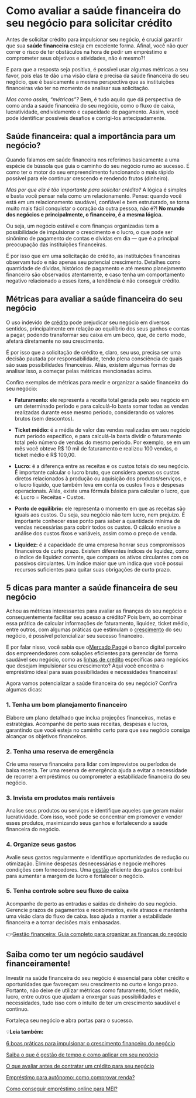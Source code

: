 # Como avaliar a saúde financeira do seu negócio para solicitar crédito

Antes de solicitar crédito para impulsionar seu negócio, é crucial garantir que sua **saúde financeira** esteja em excelente forma. Afinal, você não quer correr o risco de ter obstáculos na hora de pedir um empréstimo e comprometer seus objetivos e atividades, não é mesmo?!

E para que a resposta seja positiva, é possível usar algumas métricas a seu favor, pois elas te dão uma visão clara e precisa da saúde financeira do seu negócio, que é basicamente a mesma perspectiva que as instituições financeiras vão ter no momento de analisar sua solicitação.

*Mas como assim, “métricas”?* Bem, é tudo aquilo que dá perspectiva de como anda a saúde financeira do seu negócio, como o fluxo de caixa, lucratividade, endividamento e capacidade de pagamento. Assim, você pode identificar possíveis desafios e corrigi-los antecipadamente.

## Saúde financeira: qual a importância para um negócio?

Quando falamos em saúde financeira nos referimos basicamente a uma espécie de bússola que guia o caminho do seu negócio rumo ao sucesso. É como ter o motor do seu empreendimento funcionando o mais rápido possível para ele continuar crescendo e rendendo frutos (dinheiro).

*Mas por que ela é tão importante para solicitar crédito?* A lógica é simples e basta você pensar nela como um relacionamento. Pense: quando você está em um relacionamento saudável, confiável e bem estruturado, se torna muito mais fácil conquistar o coração da outra pessoa, não é?! **No mundo dos negócios e principalmente, o financeiro, é a mesma lógica.**

Ou seja, um negócio estável e com finanças organizadas tem a possibilidade de impulsionar o crescimento e o lucro, o que pode ser sinônimo de pagamento de contas e dívidas em dia — que é a principal preocupação das instituições financeiras.

É por isso que em uma solicitação de crédito, as instituições financeiras observam tudo e não apenas seu potencial crescimento. Detalhes como quantidade de dívidas, histórico de pagamento e até mesmo planejamento financeiro são observados atentamente, e caso tenha um comportamento negativo relacionado a esses itens, a tendência é não conseguir crédito.

## Métricas para avaliar a saúde financeira do seu negócio

O uso indevido de [crédito](https://meubolso.mercadopago.com.br/o-que-avaliar-antes-de-contratar-credito-para-seu-negocio) pode prejudicar seu negócio em diversos sentidos, principalmente em relação ao equilíbrio dos seus ganhos e contas a pagar, podendo transformar seu caixa em um beco, que, de certo modo, afetará diretamente no seu crescimento.

É por isso que a solicitação de crédito e, claro, seu uso, precisa ser uma decisão pautada por responsabilidade, tendo plena consciência de quais são suas possibilidades financeiras. Aliás, existem algumas formas de analisar isso, a começar pelas métricas mencionadas acima.

Confira exemplos de métricas para medir e organizar a saúde financeira do seu negócio:

- **Faturamento:** ele representa a receita total gerada pelo seu negócio em um determinado período e para calculá-lo basta somar todas as vendas realizadas durante esse mesmo período, considerando os valores brutos (sem descontos). 

- **Ticket médio:** é a média de valor das vendas realizadas em seu negócio num período específico, e para calculá-la basta dividir o faturamento total pelo número de vendas do mesmo período. Por exemplo, se em um mês você obteve R$ 10 mil de faturamento e realizou 100 vendas, o ticket médio é R$ 100,00.

- **Lucro:** é a diferença entre as receitas e os custos totais do seu negócio. É importante calcular o lucro bruto, que considera apenas os custos diretos relacionados à produção ou aquisição dos produtos/serviços, e o lucro líquido, que também leva em conta os custos fixos e despesas operacionais. Aliás, existe uma fórmula básica para calcular o lucro, que é: Lucro = Receitas - Custos.

- **Ponto de equilíbrio:** ele representa o momento em que as receitas são iguais aos custos. Ou seja, seu negócio não tem lucro, nem prejuízo. É importante conhecer esse ponto para saber a quantidade mínima de vendas necessárias para cobrir todos os custos. O cálculo envolve a análise dos custos fixos e variáveis, assim como o preço de venda.

- **Liquidez:** é a capacidade de uma empresa honrar seus compromissos financeiros de curto prazo. Existem diferentes índices de liquidez, como o índice de liquidez corrente, que compara os ativos circulantes com os passivos circulantes. Um índice maior que um indica que você possui recursos suficientes para quitar suas obrigações de curto prazo.

## 5 dicas para manter a saúde financeira de seu negócio

Achou as métricas interessantes para avaliar as finanças do seu negócio e consequentemente facilitar seu acesso a crédito? Pois bem, ao combinar essa prática de calcular informações de faturamento, liquidez, ticket médio, entre outros, com algumas práticas que estimulam o [crescimento](https://meubolso.mercadopago.com.br/crescimento-financeiro-em-negocios) do seu negócio, é possível potencializar seu sucesso financeiro.

E por falar nisso, você sabia que o[Mercado Pago](https://meubolso.mercadopago.com.br/mercado-credito-tudo-sobre-financiamentos-para-o-seu-e-commerce)é o banco digital parceiro dos empreendedores com soluções eficientes para gerenciar de forma saudável seu negócio, como as [linhas de crédito](https://meubolso.mercadopago.com.br/linhas-de-credito) específicas para negócios que desejam impulsionar seu crescimento? Aqui você encontra o empréstimo ideal para suas possibilidades e necessidades financeiras!

Agora vamos potencializar a saúde financeira do seu negócio? Confira algumas dicas:

### 1. Tenha um bom planejamento financeiro

Elabore um plano detalhado que inclua projeções financeiras, metas e estratégias. Acompanhe de perto suas receitas, despesas e lucros, garantindo que você esteja no caminho certo para que seu negócio consiga alcançar os objetivos financeiros.

### 2. Tenha uma reserva de emergência

Crie uma reserva financeira para lidar com imprevistos ou períodos de baixa receita. Ter uma reserva de emergência ajuda a evitar a necessidade de recorrer a empréstimos ou comprometer a estabilidade financeira do seu negócio.

### 3. Invista em produtos mais rentáveis

Analise seus produtos ou serviços e identifique aqueles que geram maior lucratividade. Com isso, você pode se concentrar em promover e vender esses produtos, maximizando seus ganhos e fortalecendo a saúde financeira do negócio.

### 4. Organize seus gastos

Avalie seus gastos regularmente e identifique oportunidades de redução ou otimização. Elimine despesas desnecessárias e negocie melhores condições com fornecedores. Uma [gestão](https://meubolso.mercadopago.com.br/gestao-de-tempo) eficiente dos gastos contribui para aumentar a margem de lucro e fortalecer o negócio.

### 5. Tenha controle sobre seu fluxo de caixa

Acompanhe de perto as entradas e saídas de dinheiro do seu negócio. Gerencie prazos de pagamentos e recebimentos, evite atrasos e mantenha uma visão clara do fluxo de caixa. Isso ajuda a manter a estabilidade financeira e a tomar decisões mais embasadas.

👉[Gestão financeira: Guia completo para organizar as finanças do negócio](https://meubolso.mercadopago.com.br/gestao-financeira)

## Saiba como ter um negócio saudável financeiramente!

Investir na saúde financeira do seu negócio é essencial para obter crédito e oportunidades que favoreçam seu crescimento no curto e longo prazo. Portanto, não deixe de utilizar métricas como faturamento, ticket médio, lucro, entre outros que ajudam a enxergar suas possibilidades e necessidades, tudo isso com o intuito de ter um crescimento saudável e contínuo.

Fortaleça seu negócio e abra portas para o sucesso.

💡**Leia também:**

[6 boas práticas para impulsionar o crescimento financeiro do negócio](https://meubolso.mercadopago.com.br/crescimento-financeiro-em-negocios)

[Saiba o que é gestão de tempo e como aplicar em seu negócio](https://meubolso.mercadopago.com.br/gestao-de-tempo)

[O que avaliar antes de contratar um crédito para seu negócio](https://meubolso.mercadopago.com.br/o-que-avaliar-antes-de-contratar-credito-para-seu-negocio)

[Empréstimo para autônomo: como comprovar renda?](https://meubolso.mercadopago.com.br/emprestimo-para-autonomo)

[Como conseguir empréstimo online para MEI?](https://meubolso.mercadopago.com.br/emprestimo-online-para-seu-negocio)